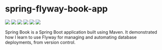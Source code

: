 # spring-flyway-book-app

![](https://img.shields.io/badge/Code-Spring_Boot-informational?style=flat&logo=spring%20boot&logoColor=white&color=48bcd1)
![](https://img.shields.io/badge/Code-Hibernate-informational?style=flat&logo=hibernate&logoColor=white&color=48bcd1)
![](https://img.shields.io/badge/Tools-Sourcetree-informational?style=flat&logo=sourcetree&logoColor=white&color=45b08c)
![](https://img.shields.io/badge/Tools-Flyway-informational?style=flat&logo=Flyway&logoColor=white&color=45b08c)
![](https://img.shields.io/badge/Database-MySQL-informational?style=flat&logo=mysql&logoColor=white&color=15998e)
![](https://img.shields.io/badge/Editor-IntelliJ_IDEA-informational?style=flat&logo=intellij-idea&logoColor=white&color=15998e)

Spring Book is a Spring Boot application built using Maven. It demonstrated how I learn to use Flyway for managing and automating database deployments, from version control.
